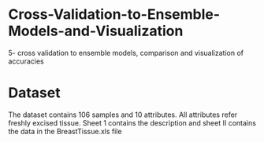 # Cross-Validation-to-Ensemble-Models-and-Visualization
5- cross validation to ensemble models, comparison and visualization of accuracies

# Dataset
The dataset contains 106 samples and 10 attributes. All attributes refer freshly excised tissue. Sheet 1 contains the description and sheet II contains the data in the BreastTissue.xls file

